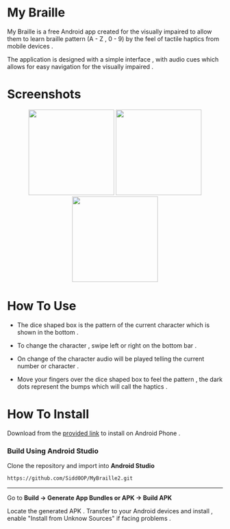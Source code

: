 # My Braille

My Braille is a free Android app created for the visually impaired to allow them to learn braille pattern (A - Z , 0 - 9) by the feel of tactile haptics from mobile devices . 

The application is designed with a simple interface , with audio cues which allows for easy navigation for the visually impaired .


# Screenshots 

<p align="center">

  <img src="https://github.com/SID-JCP/MyBraille2/blob/master/screenshots/Screenshot_20250414-114954.png?raw=true" width="200" />
  <img src="https://github.com/SID-JCP/MyBraille2/blob/master/screenshots/Screenshot_20250414-115003.png?raw=true" width="200" />
  <img src="https://github.com/SID-JCP/MyBraille2/blob/master/screenshots/Screenshot_20250414-115022.png?raw=true" width="200"/>
  
</p>

# How To Use

- The dice shaped box is the pattern of the current character which is shown in the bottom .

- To change the character , swipe left or right on the bottom bar . 

- On change of the character audio will be played telling the current number or character .

- Move your fingers over the dice shaped box to feel the pattern , the dark dots represent the bumps which will call the haptics . 

# How To Install 

Download from the [provided link](https://github.com/SID-JCP/MyBraille2/releases/download/MyBraille/MyBraille.apk) to install on Android Phone . 

### Build Using Android Studio

Clone the repository and import into **Android Studio** 
```bash 
https://github.com/Sidd0OP/MyBraille2.git
```  
---

Go to **Build -> Generate App Bundles or APK -> Build APK**

Locate the generated APK . Transfer to your Android devices and install , enable "Install from Unknow Sources" if facing problems . 
